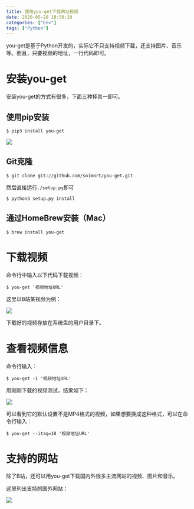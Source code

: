 ```yaml
---
title: 使用you-get下载网址视频
date: 2020-05-20 18:50:10
categories: ["Env"]
tags: ["Python"]
---
```




you-get是基于Python开发的，实际它不只支持视频下载，还支持图片、音乐等。而且，只要视频的地址，一行代码即可。



# 安装you-get

安装you-get的方式有很多，下面三种择其一即可。



## 使用pip安装

```shell
$ pip3 install you-get
```

![](https://images.yingwai.top/picgo/yougetf1.png)



## Git克隆

```shell
$ git clone git://github.com/soimort/you-get.git
```

然后直接运行`./setup.py`即可

```shell
$ python3 setup.py install
```



## 通过HomeBrew安装（Mac）

```shell
$ brew install you-get
```



# 下载视频

命令行中输入以下代码下载视频：

```shell
$ you-get '视频地址URL'
```

这里以B站某视频为例：

![](https://images.yingwai.top/picgo/yougetf2.png)

下载好的视频存放在系统盘的用户目录下。



# 查看视频信息

命令行输入：

```shell
$ you-get -i '视频地址URL'
```

用刚刚下载的视频测试，结果如下：

![](https://images.yingwai.top/picgo/yougetf3.png)

可以看到它的默认设置不是MP4格式的视频，如果想要换成这种格式，可以在命令行输入：

```shell
$ you-get --itag=18 '视频地址URL'
```



# 支持的网站

除了B站，还可以用you-get下载国内外很多主流网站的视频、图片和音乐。

这里列出支持的国外网站：

![](https://images.yingwai.top/picgo/yougetf4.jpg)

